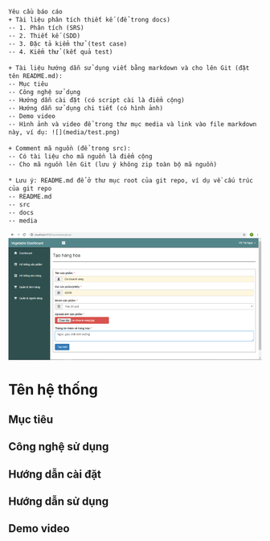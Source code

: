 ~~~~
Yêu cầu báo cáo
+ Tài liệu phân tích thiết kế (để trong docs)
-- 1. Phân tích (SRS)
-- 2. Thiết kế (SDD)
-- 3. Đặc tả kiểm thử (test case)
-- 4. Kiểm thử (kết quả test)

+ Tài liệu hướng dẫn sử dụng viết bằng markdown và cho lên Git (đặt tên README.md):
-- Mục tiêu
-- Công nghệ sử dụng
-- Hướng dẫn cài đặt (có script cài là điểm cộng)
-- Hướng dẫn sử dụng chi tiết (có hình ảnh)
-- Demo video
-- Hình ảnh và video để trong thư mục media và link vào file markdown này, ví dụ: ![](media/test.png)

+ Comment mã nguồn (để trong src):
-- Có tài liệu cho mã nguồn là điểm cộng
-- Cho mã nguồn lên Git (lưu ý không zip toàn bộ mã nguồn)

* Lưu ý: README.md để ở thư mục root của git repo, ví dụ về cấu trúc của git repo
-- README.md
-- src
-- docs
-- media
~~~~
![](media/test.png)

# Tên hệ thống

## Mục tiêu

## Công nghệ sử dụng

## Hướng dẫn cài đặt

## Hướng dẫn sử dụng

## Demo video

